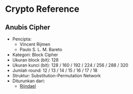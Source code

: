 # Crypto Reference

## Anubis Cipher

* Pencipta:
    - Vincent Rijmen
    - Paulo S. L. M. Bareto
* Kategori: Block Cipher
* Ukuran block (bit): 128
* Ukuran kunci (bit): 128 / 160 / 192 / 224 / 256 / 288 / 320
* Jumlah round: 12 / 13 / 14 / 15 / 16 / 17 / 18
* Struktur: Substitution-Permutation Network
* Diturunkan dari: 
    - [Rijndael](../Rijndael)

